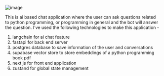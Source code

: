 ![image](https://github.com/user-attachments/assets/37000265-decf-4895-a1bf-480ad770c0d7)

This is ai based chat application where the user can ask questions related to python programming, or programming in general and the bot will answer the question.
I've used the following technologies to make this application -
1. langchain for ai chat feature
2. fastapi for back end server
3. postgres database to save information of the user and conversations
4. supabase vector store to store embeddings of a python programming book pdf
5. next js for front end application
6. zustand for global state management
